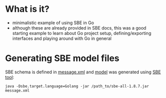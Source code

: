 # What is it? 

* minimalistic example of using SBE in Go
* although these are already provided in SBE docs, this was a good starting example to learn about Go project setup, defining/exporting interfaces and playing around with Go in general

# Generating SBE model files 

SBE schema is defined in [message.xml](api/message.xml) and [model](src/model/Message.go) was generated using [SBE tool](https://jar-download.com/artifacts/uk.co.real-logic/sbe-all/1.8.6/source-code):

```
java -Dsbe.target.language=Golang -jar /path_to/sbe-all-1.8.7.jar message.xml
```
